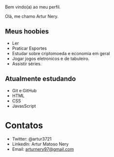 Bem vindo(a) ao meu perfil.

Olá, me chamo Artur Nery.

## Meus hoobies

- Ler
- Praticar Esportes
- Estudar sobre criptomoeda e economia em geral
- Jogar jogos eletronicos e de tabuleiro.
- Assistir séries.

## Atualmente estudando

- Git e GitHub
- HTML
- CSS
- JavasScript

# Contatos

- Twitter: @artur3721
- Linkedln: Artur Matoso Nery
- Email: arturnery97@gmail.com



